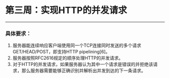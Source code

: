# **第三周**：实现HTTP的并发请求 #
------
### 具体要求： ###
1. 服务器能连续响应客户端使用同一个TCP连接同时发送的多个请求GET/HEAD/POST，即支持HTTP pipelining[6]。 
2. 服务器按照RFC2616规定的顺序处理HTTP的并发请求。 
3. 对于HTTP的并发请求，如果服务器认为其中一个请求是错误的并拒绝该请求，那么服务器需要能够正确识别并解析出并发到达的下一条请求。
